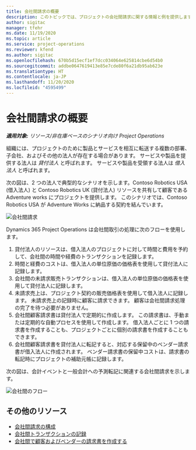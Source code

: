 ```yaml
---
title: 会社間請求の概要
description: このトピックでは、プロジェクトの会社間請求に関する情報と例を提供します。
author: sigitac
manager: tfehr
ms.date: 11/19/2020
ms.topic: article
ms.service: project-operations
ms.reviewer: kfend
ms.author: sigitac
ms.openlocfilehash: 670b5d15ecf1ef7dcc034064e625814cbe6d54b0
ms.sourcegitcommit: addbe0647619413e85e7cde80f6a21db95ab623e
ms.translationtype: HT
ms.contentlocale: ja-JP
ms.lasthandoff: 11/20/2020
ms.locfileid: "4595499"
---
```

# <a name="intercompany-invoicing-overview"></a>会社間請求の概要

_**適用対象:** リソース/非在庫ベースのシナリオ向け Project Operations_

組織には、プロジェクトのために製品とサービスを相互に転送する複数の部署、子会社、およびその他の法人が存在する場合があります。 サービスや製品を提供する法人は *貸付法人* と呼ばれます。 サービスや製品を受領する法人は *借入法人* と呼ばれます。

次の図は、2 つの法人で典型的なシナリオを示します。Contoso Robotics USA (借入法人) と Contoso Robotics UK (貸付法人) リソースを共有して顧客である Adventure works にプロジェクトを提供します。 このシナリオでは、Contoso Robotics USA が Adventure Works に納品する契約を結んでいます。

![会社間請求](./media/IntercompanyScenario.png) 

Dynamics 365 Project Operations は会社間取引の処理に次のフローを使用します。

1. 貸付法人のリソースは、借入法人のプロジェクトに対して時間と費用を予約して、会社間の時間や経費のトランザクションを記録します。
2. 時間と経費のコストは、借入法人の単位原価の価格表を使用して貸付法人に記録します。
3. 会社間の未請求販売トランザクションは、借入法人の単位原価の価格表を使用して貸付法人に記録します。
4. 未請求売上は、プロジェクト契約の販売価格表を使用して借入法人に記録します。 未請求売上の記録時に顧客に請求できます。 顧客は会社間請求処理の完了を待つ必要がありません。
5. 会社間顧客請求書は貸付法人で定期的に作成します。 この請求書は、手動または定期的な自動プロセスを使用して作成します。 借入法人ごとに 1 つの請求書を作成することも、プロジェクトごとに個別の請求書を作成することもできます。
6. 会社間顧客請求書を貸付法人に転記すると、対応する保留中のベンダー請求書が借入法人に作成されます。 ベンダー請求書の保留中コストは、請求書の転記時にプロジェクトの補助元帳に記録します。

次の図は、会計イベントと一般会計への予測転記に関連する会社間請求を示します。

![会社間のフロー](./media/IntercompanyFlow.png)

## <a name="additional-resources"></a>その他のリソース

- [会社間請求の構成](configure-intercompany-invoicing.md)
- [会社間トランザクションの記録](create-intercompany-transactions.md)
- [会社間で顧客およびベンダーの請求書を作成する](create-intercompany-customer-vendor-invoices.md)
